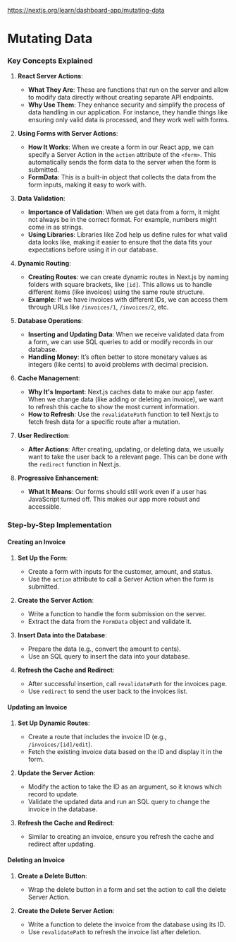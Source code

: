 https://nextjs.org/learn/dashboard-app/mutating-data

# Mutating Data

### Key Concepts Explained

1. **React Server Actions**:
   - **What They Are**: These are functions that run on the server and allow to  modify data directly without creating separate API endpoints.
   - **Why Use Them**: They enhance security and simplify the process of data handling in our application. For instance, they handle things like ensuring only valid data is processed, and they work well with forms.

2. **Using Forms with Server Actions**:
   - **How It Works**: When we create a form in our React app, we can specify a Server Action in the `action` attribute of the `<form>`. This automatically sends the form data to the server when the form is submitted.
   - **FormData**: This is a built-in object that collects the data from the form inputs, making it easy to work with.

3. **Data Validation**:
   - **Importance of Validation**: When we get data from a form, it might not always be in the correct format. For example, numbers might come in as strings.
   - **Using Libraries**: Libraries like Zod help us define rules for what valid data looks like, making it easier to ensure that the data fits your expectations before using it in our database.

4. **Dynamic Routing**:
   - **Creating Routes**: we can create dynamic routes in Next.js by naming folders with square brackets, like `[id]`. This allows us to handle different items (like invoices) using the same route structure.
   - **Example**: If we have invoices with different IDs, we can access them through URLs like `/invoices/1`, `/invoices/2`, etc.

5. **Database Operations**:
   - **Inserting and Updating Data**: When we receive validated data from a form, we can use SQL queries to add or modify records in our database.
   - **Handling Money**: It’s often better to store monetary values as integers (like cents) to avoid problems with decimal precision.

6. **Cache Management**:
   - **Why It's Important**: Next.js caches data to make our app faster. When we change data (like adding or deleting an invoice), we want to refresh this cache to show the most current information.
   - **How to Refresh**: Use the `revalidatePath` function to tell Next.js to fetch fresh data for a specific route after a mutation.

7. **User Redirection**:
   - **After Actions**: After creating, updating, or deleting data, we usually want to take the user back to a relevant page. This can be done with the `redirect` function in Next.js.

8. **Progressive Enhancement**:
   - **What It Means**: Our forms should still work even if a user has JavaScript turned off. This makes our app more robust and accessible.

### Step-by-Step Implementation

#### Creating an Invoice

1. **Set Up the Form**:
   - Create a form with inputs for the customer, amount, and status.
   - Use the `action` attribute to call a Server Action when the form is submitted.

2. **Create the Server Action**:
   - Write a function to handle the form submission on the server.
   - Extract the data from the `FormData` object and validate it.

3. **Insert Data into the Database**:
   - Prepare the data (e.g., convert the amount to cents).
   - Use an SQL query to insert the data into your database.

4. **Refresh the Cache and Redirect**:
   - After successful insertion, call `revalidatePath` for the invoices page.
   - Use `redirect` to send the user back to the invoices list.

#### Updating an Invoice

1. **Set Up Dynamic Routes**:
   - Create a route that includes the invoice ID (e.g., `/invoices/[id]/edit`).
   - Fetch the existing invoice data based on the ID and display it in the form.

2. **Update the Server Action**:
   - Modify the action to take the ID as an argument, so it knows which record to update.
   - Validate the updated data and run an SQL query to change the invoice in the database.

3. **Refresh the Cache and Redirect**:
   - Similar to creating an invoice, ensure you refresh the cache and redirect after updating.

#### Deleting an Invoice

1. **Create a Delete Button**:
   - Wrap the delete button in a form and set the action to call the delete Server Action.

2. **Create the Delete Server Action**:
   - Write a function to delete the invoice from the database using its ID.
   - Use `revalidatePath` to refresh the invoice list after deletion.


